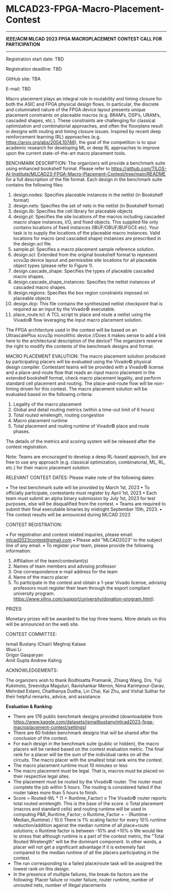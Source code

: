 # MLCAD23-FPGA-Macro-Placement-Contest

____________________________________________________

**IEEE/ACM MLCAD 2023
FPGA MACROPLACEMENT CONTEST
CALL FOR PARTICIPATION**
____________________________________________________

Registration start date: TBD

Registration deadline: TBD

GitHub site: TBA

E-mail:  TBD

   Macro placement plays an integral role in routability and timing closure for both the ASIC and FPGA physical design flows.  In particular, the discrete and columnated nature of the FPGA device layout presents unique placement constraints on placeable macros (e.g. BRAM’s, DSP’s, URAM’s, cascaded shapes, etc.).  These constraints are challenging for classical optimization and combinatorial approaches, and often the floorplans result in designs with routing and timing closure issues.  Inspired by recent deep reinforcement learning (RL) approaches (e.g. https://arxiv.org/abs/2004.10746), the goal of the competition is to spur academic research for developing ML or deep RL approaches to improve upon the current state-of-the-art macro placement tools.

BENCHMARK DESCRIPTION:
The organizers will provide a benchmark suite using enhanced bookshelf format.  Please refer to  https://github.com/TILOS-AI-Institute/MLCAD23-FPGA-Macro-Placement-Contest/tree/main/README for a full description of the file format.  Each design in the benchmark suite contains the following files:   

1)	design.nodes: Specifies placeable instances in the netlist (in Bookshelf format)
2)	design.nets: Specifies the set of nets in the netlist (in Bookshelf format)
3)	design.lib: Specifies the cell library for placeable objects
4)	design.pl: Specifies the site locations of the macros including cascaded macro shape instances, I/O, and fixed objects.   This supplied file only contains locations of fixed instances (IBUF/OBUF/BUFGCE etc). Your task is to supply the locations of the placeable macro instances. Valid locations for macro (and cascaded shape) instances are prescribed in the design.scl file.
5)	sample.pl:  Specifies a macro placement sample reference solution.
6)	design.scl:  Extended from the original bookshelf format to represent xcvu3p device layout and permissible site locations for all placeable object types (please refer to Figure 1).
7)	design.cascade_shape: Specifies the types of placeable cascaded macro shapes.
8)	design.cascade_shape_instances: Specifies the netlist instances of cascaded macro shapes.
9)	design.regions:  Specifies the box region constraints imposed on placeable objects
10)	design.dcp:  This file contains the synthesized netlist checkpoint that is required as an input by the Vivado© executable.
11)	place_route.tcl:   A TCL script to place and route a netlist using the Vivado© flow leveraging the input macro placement solution.

The FPGA architecture used in the contest will be based on an UltrascalePlus xcvu3p monolithic device //Does it makes sense to add a link here to the architectural description of the device? The organizers reserve the right to modify the contents of the benchmark designs and format.

MACRO PLACEMENT EVALUTION:
The macro placement solution produced by participating placers will be evaluated using the Vivado© physical design compiler.  Contestant teams will be provided with a Vivado© license and a place-and-route flow that reads an input macro placement in the extended bookshelf format, check macro placement legality, and perform standard cell placement and routing.  The place-and-route flow will be non-timing driven for this contest.  The macro placement solution will be evaluated based on the following criteria:

1)	Legality of the macro placement
2)	Global and detail routing metrics (within a time-out limit of 6 hours)
3)	Total routed wirelength, routing congestion
4)	Macro placement runtime
5)	Total placement and routing runtime of Vivado© place and route phases.

The details of the metrics and scoring system will be released after the contest registration.

Note:  Teams are encouraged to develop a deep RL-based approach, but are free to use any approach (e.g. classical optimization, combinatorial, ML, RL, etc.) for their macro placement solution.


RELEVANT CONTEST DATES:
Please make note of the following dates:

•	The test benchmark suite will be provided by March 1st, 2023
•	To officially participate, contestants must register by April 1st, 2023 
•	Each team must submit an alpha binary submission by July 1st, 2023 for test purposes, else will be disqualified from the contest.
•	Teams are required to submit their final executable binaries by midnight September 15th, 2023.
•	The contest results will be announced during MLCAD 2023

CONTEST REGISTRATION:

•	For registration and contest related inquiries, please email: mlcad2023contest@gmail.com
•	Please add "MLCAD2023" to the subject line of any email.
•	To register your team, please provide the following information:

1.	Affiliation of the team/contestant(s)
2.	Names of team members and advising professor
3.	One correspondence e-mail address for the team
4.	Name of the macro placer
5.	To participate in the contest and obtain a 1-year Vivado license, advising professors must register their team through the export compliant university program:  
https://www.xilinx.com/support/university/donation-program.html).

PRIZES:

Monetary prizes will be awarded to the top three teams.  More details on this will be announced on the web site.

CONTEST COMMITTEE:

Ismail Bustany (Chair)
Meghraj Kalase	 
Wuxi Li	 
Grigor Gasparyan	 
Amit Gupta
Andrew Kahng	 


ACKNOWLEDGEMENTS:

The organizers wish to thank Bodhisatta Pramanik, Zhiang Wang, Drs. Yuji Kukimoto, Sreevidya Maguluri, Ravishankar Menon, Nima Karimpour-Darav, Mehrdad Eslami, Chaithanya Dudha, Lin Chai, Kai Zhu, and Vishal Suthar for their helpful remarks, advice, and assistance.



**Evaluation & Ranking:**

-	There are 176 public benchmark designs provided (downloadable from https://www.kaggle.com/datasets/ismailbustany/mlcad2023-fpga-macroplacement-contest/settings)
- There are 60 hidden benchmark designs that will be shared after the conclusion of the contest.
- For each design in the benchmark suite (public or hidden), the macro placers will be ranked based on the contest evaluation metric. The final rank for a placer will be the sum of the individual ranks on all the circuits. The macro placer with the smallest total rank wins the contest.
- The macro placement runtime must 10 minutes or less
- The macro placement must be legal.  That is, macros must be placed on their respective legal sites.
- The placement must be routed by the Vivado© router.  The router must complete the job within 5 hours. The routing is considered failed if the router takes more than 5 hours to finish.
- Score = Routed-WL * (1 + Runtime_Factor)
o	The Vivado© router reports total routed wirelength. This is the base of the score.
o	Total placement (macros and standard cells) and routing runtime will be used in computing P&R_Runtime_Factor;
o	Runtime_Factor = - (Runtime - Median_Runtime) / 10.0 There is 1% scaling factor for every 10% runtime reduction/addition against the median runtime of all place+route solutions;
o	Runtime factor is between -10% and +10%
o	We would like to stress that although runtime is a part of the contest metric, the "Total Routed Wirelength" will be the dominant component. In other words, a placer will not get a significant advantage if it is extremely fast compared to the median runtime of all the placers participating in the contest.
- The run corresponding to a failed place/route task will be assigned the lowest rank on this design. 
- In the presence of multiple failures, the break-tie factors are the following: Placer failure or router failure, router runtime, number of unrouted nets, number of illegal placements
